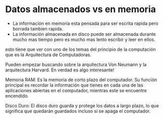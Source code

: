 # Datos almacenados vs en memoria

-   La información en memoria esta pensada para ser escrita rapida pero borrada tambien rapida.
-   La información almacenada en disco puede ser almacenada durante mucho mas tiempo pero es mucho mas lento escribir y leer en ellos.

esto tiene que ver con uno de los temas del principio de la computación que es la Arquitectura de Computadoras.

Pueden empezar buscando sobre la arquitectura Von Neumann y la arquitectura Harvard. En verdad es algo interesante!

Memoria RAM: Es la memoria de corto plazo del computador. Su función principal es recordar la información que tienes en cada una de las aplicaciones abiertas en el computador, mientras este se encuentre encendido.

Disco Duro: El disco duro guarda y protege los datos a largo plazo, lo que significa que quedarán guardados incluso si se apaga el computador.